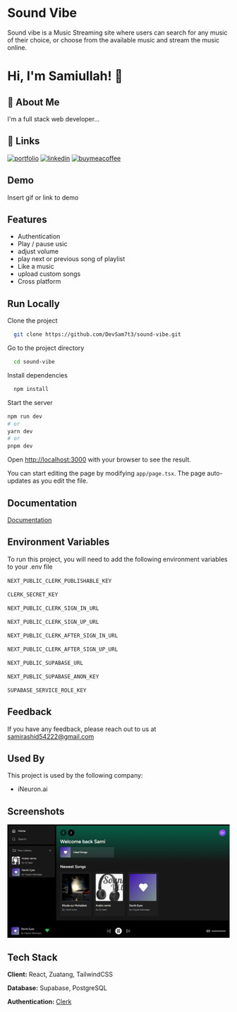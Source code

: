 
# Sound Vibe

Sound vibe is a Music Streaming site where users can search for any music of their choice,
or choose from the available music and stream the music online.


# Hi, I'm Samiullah! 👋


## 🚀 About Me
I'm a full stack web developer...


## 🔗 Links
[![portfolio](https://img.shields.io/badge/my_portfolio-000?style=for-the-badge&logo=ko-fi&logoColor=white)](https://devsam.site/)
[![linkedin](https://img.shields.io/badge/linkedin-0A66C2?style=for-the-badge&logo=linkedin&logoColor=white)](https://www.linkedin.com/in/samikhan73)
[![buymeacoffee](https://img.shields.io/badge/buy_me_a_coffee-FFDD00?style=for-the-badge&logo=buymeacoffee&logoColor=black)](https://www.buymeacoffee.com/devsam7t3)

## Demo

Insert gif or link to demo


## Features

- Authentication
- Play / pause usic
- adjust volume
- play next or previous song of playlist
- Like a music
- upload custom songs
- Cross platform


## Run Locally

Clone the project

```bash
  git clone https://github.com/DevSam7t3/sound-vibe.git
```

Go to the project directory

```bash
  cd sound-vibe
```

Install dependencies

```bash
  npm install
```

Start the server

```bash
npm run dev
# or
yarn dev
# or
pnpm dev
```

Open [http://localhost:3000](http://localhost:3000) with your browser to see the result.

You can start editing the page by modifying `app/page.tsx`. The page auto-updates as you edit the file.


## Documentation

[Documentation](https://raw.githubusercontent.com/DevSam7t3/sound-vibe/main/public/files/HLD.pdf)


## Environment Variables

To run this project, you will need to add the following environment variables to your .env file

`NEXT_PUBLIC_CLERK_PUBLISHABLE_KEY`

`CLERK_SECRET_KEY`

`NEXT_PUBLIC_CLERK_SIGN_IN_URL`

`NEXT_PUBLIC_CLERK_SIGN_UP_URL`

`NEXT_PUBLIC_CLERK_AFTER_SIGN_IN_URL`

`NEXT_PUBLIC_CLERK_AFTER_SIGN_UP_URL`

`NEXT_PUBLIC_SUPABASE_URL`

`NEXT_PUBLIC_SUPABASE_ANON_KEY`

`SUPABASE_SERVICE_ROLE_KEY`


## Feedback

If you have any feedback, please reach out to us at samirashid54222@gmail.com


## Used By

This project is used by the following company:

- iNeuron.ai


## Screenshots

![App Screenshot](https://raw.githubusercontent.com/DevSam7t3/sound-vibe/main/public/Screenshot.png)


## Tech Stack

**Client:** React, Zuatang, TailwindCSS

**Database:** Supabase, PostgreSQL

**Authentication:** [Clerk](https://clerk.com/)

